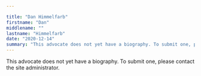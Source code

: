```yaml
---

title: "Dan Himmelfarb"
firstname: "Dan"
middlename: ""
lastname: "Himmelfarb"
date: "2020-12-14"
summary: "This advocate does not yet have a biography. To submit one, please contact the site administrator."
---
```

This advocate does not yet have a biography. To submit one, please contact the site administrator.

